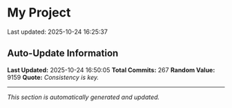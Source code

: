 # My Project


Last updated: 2025-10-24 16:25:37











































































































































































































































































## Auto-Update Information

**Last Updated:** 2025-10-24 16:50:05
**Total Commits:** 267
**Random Value:** 9159
**Quote:** _Consistency is key._

---
_This section is automatically generated and updated._